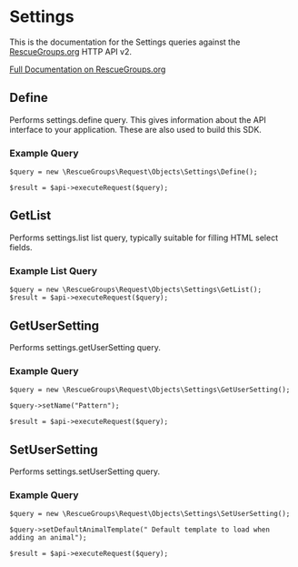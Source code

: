# Settings

This is the documentation for the Settings queries against the [RescueGroups.org](https://www.rescuegroups.org/) HTTP API v2.

[Full Documentation on RescueGroups.org](https://userguide.rescuegroups.org/display/APIDG/Object+definitions#Objectdefinitions-settings)

## Define
Performs settings.define query. This gives information about the API interface to your application. These are also used to build this SDK.

### Example Query

    $query = new \RescueGroups\Request\Objects\Settings\Define();

    $result = $api->executeRequest($query);
## GetList
Performs settings.list list query, typically suitable for filling HTML select fields.

### Example List Query

    $query = new \RescueGroups\Request\Objects\Settings\GetList();
    $result = $api->executeRequest($query);
## GetUserSetting
Performs settings.getUserSetting query.

### Example Query

    $query = new \RescueGroups\Request\Objects\Settings\GetUserSetting();

    $query->setName("Pattern");

    $result = $api->executeRequest($query);

## SetUserSetting
Performs settings.setUserSetting query.

### Example Query

    $query = new \RescueGroups\Request\Objects\Settings\SetUserSetting();

    $query->setDefaultAnimalTemplate(" Default template to load when adding an animal");

    $result = $api->executeRequest($query);

